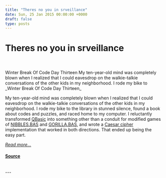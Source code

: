 ```yaml
---
title: "Theres no you in srveillance"
date: Sun, 25 Jan 2015 00:00:00 +0000
draft: false
type: posts
---
```

# Theres no you in srveillance

<br/>

<br/>
 Winter Break Of Code Day Thirteen My ten-year-old mind was completely blown when I realized that I could eavesdrop on the walkie-talkie conversations of the other kids in my neighborhood. I rode my bike to
<br/>
_Winter Break Of Code Day Thirteen_

My ten-year-old mind was completely blown when I realized that I could eavesdrop on the walkie-talkie conversations of the other kids in my neighborhood. I rode my bike to the library in stunned silence, found a book about codes and puzzles, and raced home to my computer. I reluctantly transformed [QBasic](http://en.wikipedia.org/wiki/QBasic) into something other than a conduit for modified games of [NIBBLES.BAS](http://en.wikipedia.org/wiki/NIBBLES.BAS) and [GORILLA.BAS](http://en.wikipedia.org/wiki/GORILLA.BAS), and wrote a [Caesar cipher](http://en.wikipedia.org/wiki/Caesar_cipher) implementation that worked in both directions. That ended up being the easy part.

[_Read more..._](https://signal.org/blog/theres-no-you-in-srveillance/)

#### [Source](https://signal.org/blog/theres-no-you-in-srveillance/)

<br/>
---
